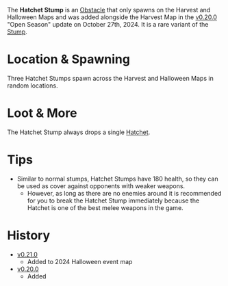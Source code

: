 The **Hatchet Stump** is an [Obstacle](/obstacles) that only spawns on the Harvest and Halloween Maps and was added alongside the Harvest Map in the [v0.20.0](https://github.com/HasangerGames/suroi/releases/tag/v0.20.0) "Open Season" update on October 27th, 2024. It is a rare variant of the [Stump](/obstacles/stump).

# Location & Spawning

Three Hatchet Stumps spawn across the Harvest and Halloween Maps in random locations.

# Loot & More

The Hatchet Stump always drops a single [Hatchet](/weapons/melee/hatchet).

# Tips

- Similar to normal stumps, Hatchet Stumps have 180 health, so they can be used as cover against opponents with weaker weapons.
  - However, as long as there are no enemies around it is recommended for you to break the Hatchet Stump immediately because the Hatchet is one of the best melee weapons in the game.

# History
- [v0.21.0](https://github.com/HasangerGames/suroi/releases/tag/v0.12.1)
  - Added to 2024 Halloween event map
- [v0.20.0](https://github.com/HasangerGames/suroi/releases/tag/v0.12.1)
  - Added
